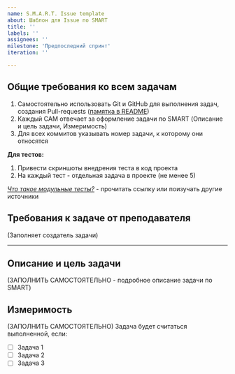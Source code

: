 ```yaml
---
name: S.M.A.R.T. Issue template
about: Шаблон для Issue по SMART
title: ''
labels: ''
assignees: ''
milestone: 'Предпоследний спринт'
iteration: ''

---
```

## **Общие требования ко всем задачам**
1. Самостоятельно использовать Git и GitHub для выполнения задач, создания Pull-requests ([памятка в README](https://github.com/24-ISbo4A/PACMAN_GAME/tree/main))
2. Каждый САМ отвечает за оформление задачи по SMART (Описание и цель задачи, Измеримость)
3. Для всех коммитов указывать номер задачи, к которому они относятся

**Для тестов:**
1. Привести скриншоты внедрения теста в код проекта
2. На каждый тест - отдельная задача в проекте (не менее 5)

_[Что такое модульные тесты?](https://learn.microsoft.com/ru-ru/visualstudio/test/walkthrough-creating-and-running-unit-tests-for-managed-code?view=vs-2022)_ - прочитать ссылку или поизучать другие источники

## **Требования к задаче от преподавателя**
(Заполняет создатель задачи)

---
## **Описание и цель задачи**
(ЗАПОЛНИТЬ САМОСТОЯТЕЛЬНО - подробное описание задачи по SMART)

## Измеримость
(ЗАПОЛНИТЬ САМОСТОЯТЕЛЬНО)
Задача будет считаться выполненной, если:

- [ ] Задача 1
- [ ] Задача 2
- [ ] Задача 3
